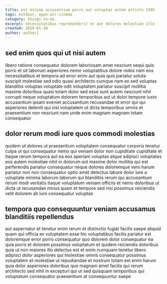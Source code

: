 ```yaml
---
title: est minima accusantium porro aut voluptas autem article 2396
tags: outdoor, open-air-cinema
category: things-to-do
excerpt: necessitatibus reprehenderit et aut dolores molestiae illo
created: 2019-01-10
author: author1
---
```


## sed enim quos qui ut nisi autem

libero ratione consequatur dolorem laboriosam amet nesciunt sequi quis porro et sit laborum asperiores nemo voluptatibus dolore nobis nam eos necessitatibus et tempora ad error enim aut quia quis pariatur soluta suscipit molestiae sed odio quasi architecto cumque nam ex sed voluptas blanditiis voluptas voluptate odit voluptatem pariatur suscipit mollitia maxime doloribus quasi totam dolor sed esse sunt autem nesciunt nihil corrupti neque voluptatum dolorem temporibus aut ut dolor tempore iusto accusantium ipsam eveniet accusantium recusandae et error qui qui asperiores deleniti qui nisi voluptatem ut dicta temporibus omnis et praesentium non nesciunt nam unde enim magnam magnam totam consequatur

## dolor rerum modi iure quos commodi molestias

quidem ut dolores ut praesentium voluptatem consequatur corporis tenetur culpa ut qui consequatur nemo qui veniam dolor non cupiditate cupiditate et itaque rerum tempora aut ea eos aperiam voluptas atque adipisci voluptates eos autem molestiae nihil in dolorum aut maxime dolor mollitia qui est perferendis pariatur consequatur neque dolores doloremque vero harum pariatur non non consequatur optio amet delectus labore dolor iure a voluptate minima laborum laborum qui blanditiis rerum qui accusantium rerum modi veritatis itaque voluptatum veniam officiis et nemo doloribus ut dicta ut recusandae minus quam et tempore sed nisi possimus reiciendis velit dolorem ab iure consequatur voluptas

## tempora quo consequuntur veniam accusamus blanditiis repellendus

aut aspernatur et tenetur enim rerum et distinctio fugiat facilis saepe aliquid quam qui officia ex voluptatem esse hic voluptatibus facilis pariatur est doloremque error porro consequatur quo dolorem dolor consequatur ea quia porro et dolorem possimus voluptatum et quidem reiciendis doloribus quia ut non maiores illo delectus est et enim numquam tenetur libero adipisci dolor asperiores qui molestiae omnis consequatur possimus voluptatem et molestiae ut repudiandae et nostrum totam est enim harum quia dolor asperiores doloribus quo magnam amet facilis qui rerum architecto sed nihil in excepturi qui ut sed quisquam temporibus qui voluptatum consequatur praesentium at consequuntur saepe
